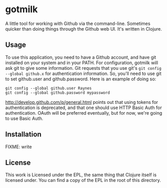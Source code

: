 # gotmilk

A little tool for working with Github via the command-line. Sometimes quicker than doing things through the Github web UI. It's written in Clojure.

## Usage

To use this application, you need to have a Github account, and have git installed on your system and in your PATH. For configuration, gotmilk will ask git to give some information. Git requests that you use git's `git config --global github.x` for authentication information. So, you'll need to use git to set github.user and github.password. Here is an example of doing so:

    git config --global github.user Raynes
    git config --global github.password mypassword

http://develop.github.com/p/general.html points out that using tokens for authentication is deprecated, and that one should use HTTP Basic Auth for authentication. OAuth will be preferred eventually, but for now, we're going to use Basic Auth.

## Installation

FIXME: write

## License

This work is Licensed under the EPL, the same thing that Clojure itself is licensed under. You can find a copy of the EPL in the root of this directory.